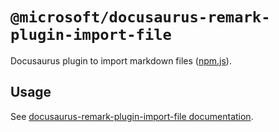 # `@microsoft/docusaurus-remark-plugin-import-file`

Docusaurus plugin to import markdown files ([npm.js](https://www.npmjs.com/package/@microsoft/docusaurus-remark-plugin-import-files)).

## Usage

See [docusaurus-remark-plugin-import-file documentation](https://microsoft.github.io/docusaurus-plugins/docs/plugins/docusaurus-remark-plugin-import-file).
